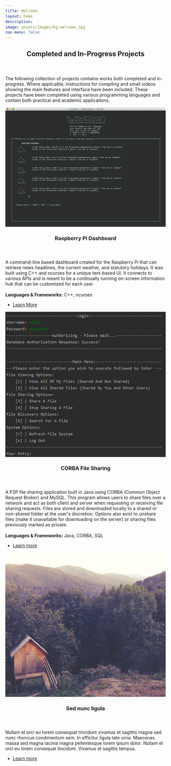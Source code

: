 ```yaml
---
title: Welcome.
layout: home
description:
image: assets/images/bg-welcome.jpg
nav-menu: false
---
```


<!-- Main -->
<div id="main">

<!-- One -->
<section id="one">
	<div class="inner">
		<header class="major">
			<h2>Completed and In-Progress Projects</h2>
		</header>
		<p>The following collection of projects contains works both completed and in-progress. Where applicable, instructions for compiling and small videos showing the main features and interface have been included. These projects have been completed using various programming languages and contain both practical and academic applications.</p>
	</div>
</section>

<!-- Two -->
<section id="two" class="spotlights">
	<section>
		<a href="" class="image">
			<img src="assets/images/pi-dashboard-tile.png" alt="" data-position="center center" />
		</a>
		<div class="content">
			<div class="inner">
				<header class="major">
					<h3>Raspberry Pi Dashboard</h3>
				</header>
				<p>A command-line based dashboard created for the Raspberry Pi that can retrieve news headlines, the current weather, and statutory holidays. It was built using C++ and ncurses for a unique text-based UI. It connects to various APIs and is meant to be a continually running on-screen information hub that can be customized for each user.
				<br>
				<br>
				<b>Languages & Frameworks: </b>C++, ncurses</p>
				<ul class="actions">
					<li><a href="https://github.com/mitchmancuso/Pi-Dash" class="button">Learn More</a></li>
				</ul>
			</div>
		</div>
	</section>
	<section>
		<a href="" class="image">
			<img src="assets/images/CORBA-share-tile.png" alt="" data-position="top center" />
		</a>
		<div class="content">
			<div class="inner">
				<header class="major">
					<h3>CORBA File Sharing</h3>
				</header>
				<p>A P2P file sharing application built in Java using CORBA (Common Object Request Broker) and MySQL. This program allows users to share files over a network and act as both client and server when requesting or receiving file sharing requests. Files are stored and downloaded locally to a shared or non-shared folder at the user's discretion. Options also exist to unshare files (make it unavailable for downloading on the server) or sharing files previously marked as private.
                				<br>
                				<br>
                				<b>Languages & Frameworks: </b>Java, CORBA, SQL</p>
				<ul class="actions">
					<li><a href="generic.html" class="button">Learn more</a></li>
				</ul>
			</div>
		</div>
	</section>
	<section>
		<a href="generic.html" class="image">
			<img src="assets/images/pic10.jpg" alt="" data-position="25% 25%" />
		</a>
		<div class="content">
			<div class="inner">
				<header class="major">
					<h3>Sed nunc ligula</h3>
				</header>
				<p>Nullam et orci eu lorem consequat tincidunt vivamus et sagittis magna sed nunc rhoncus condimentum sem. In efficitur ligula tate urna. Maecenas massa sed magna lacinia magna pellentesque lorem ipsum dolor. Nullam et orci eu lorem consequat tincidunt. Vivamus et sagittis tempus.</p>
				<ul class="actions">
					<li><a href="generic.html" class="button">Learn more</a></li>
				</ul>
			</div>
		</div>
	</section>
</section>

</div>
